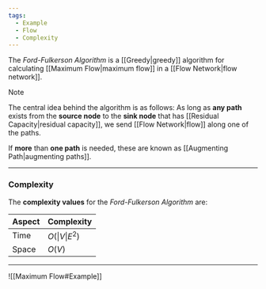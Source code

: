 ```yaml
---
tags:
  - Example
  - Flow
  - Complexity
---
```

The _Ford-Fulkerson Algorithm_ is a [[Greedy|greedy]] algorithm for calculating [[Maximum Flow|maximum flow]] in a [[Flow Network|flow network]].

> [!note]
> The central idea behind the algorithm is as follows:
> As long as **any path** exists from the **source node** to the **sink node** that has [[Residual Capacity|residual capacity]], we send [[Flow Network|flow]] along one of the paths.
> 
> If **more** than **one path** is needed, these are known as [[Augmenting Path|augmenting paths]].

---
### Complexity
The **complexity values** for the _Ford-Fulkerson Algorithm_ are:

| Aspect | Complexity     |
| ------ | -------------- |
| Time   | $O(\|V\| E^2)$ |
| Space  | $O(V)$         |

---

![[Maximum Flow#Example]]
